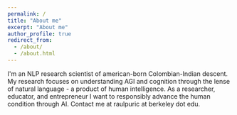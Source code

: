 ```yaml
---
permalink: /
title: "About me"
excerpt: "About me"
author_profile: true
redirect_from: 
  - /about/
  - /about.html
---
```


I'm an NLP research scientist of american-born Colombian-Indian descent. My research focuses on understanding AGI and cognition through the lense of natural language - a product of human intelligence. As a researcher, educator, and entrepreneur I want to responsibly advance the human condition through AI. Contact me at raulpuric at berkeley dot edu.
